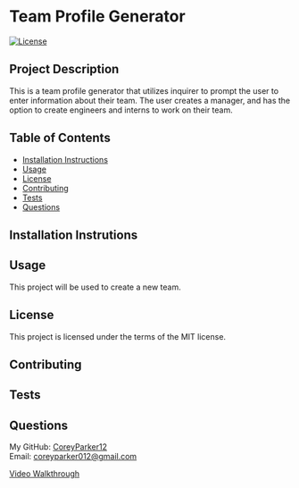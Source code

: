 # Team Profile Generator  

  [![License](https://img.shields.io/badge/License-MIT-blue.svg)](https://opensource.org/licenses/MIT)

## Project Description

  This is a team profile generator that utilizes inquirer to prompt the user to enter information about their team. The user creates a manager, and has the option to create engineers and interns to work on their team.

## Table of Contents

  * [Installation Instructions](#installation)
  * [Usage](#usage)
  * [License](#license)
  * [Contributing](#contributing)
  * [Tests](#tests)
  * [Questions](#questions)

## Installation Instrutions

  

## Usage

  This project will be used to create a new team.

## License

  This project is licensed under the terms of the MIT license.  

## Contributing



## Tests



## Questions

My GitHub: [CoreyParker12](https://github.com/CoreyParker12)  
Email: coreyparker012@gmail.com

[Video Walkthrough](https://drive.google.com/file/d/1TyELEO7xRZOy6sFfG-u4bjyiacqWjREf/view?usp=sharing)

